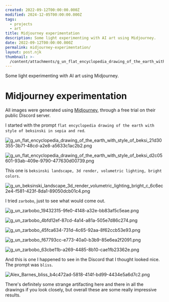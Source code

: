 ```yaml
---
created: 2022-09-12T00:00:00.000Z
modified: 2024-12-05T00:00:00.000Z
tags:
  - projects
  - art
title: Midjourney experimentation
description: Some light experimenting with AI art using Midjourney.
date: 2022-09-12T00:00:00.000Z
permalink: midjourney-experimentation/
layout: post.njk
thumbnail: >-
  /content/attachments/g_un_flat_encyclopedia_drawing_of_the_earth_with_style_of_beksi_21d30355-3b71-48cd-a2e8-a5633c1ac2b2.png
---
```


Some light experimenting with AI art using Midjourney.

# Midjourney experimentation

All images were generated using [Midjourney](https://www.midjourney.com/), through a free trial on their public Discord server.

I started with the prompt `flat encyclopedia drawing of the earth with style of beksinski in sepia and red`.

![g_un_flat_encyclopedia_drawing_of_the_earth_with_style_of_beksi_21d30355-3b71-48cd-a2e8-a5633c1ac2b2.png](/content/attachments/g_un_flat_encyclopedia_drawing_of_the_earth_with_style_of_beksi_21d30355-3b71-48cd-a2e8-a5633c1ac2b2.png)

![g_un_flat_encyclopedia_drawing_of_the_earth_with_style_of_beksi_d2c05601-93ab-409e-9790-477630d00739.png](/content/attachments/g_un_flat_encyclopedia_drawing_of_the_earth_with_style_of_beksi_d2c05601-93ab-409e-9790-477630d00739.png)

This one is `beksinski landscape, 3d render, volumetric lighting, bright colors`.

![g_un_beksinski_landscape_3d_render_volumetric_lighting_bright_c_6c6ec2e4-f581-423f-8da1-89050dcb01c4.png](/content/attachments/g_un_beksinski_landscape_3d_render_volumetric_lighting_bright_c_6c6ec2e4-f581-423f-8da1-89050dcb01c4.png)

I tried `zarbobo`, just to see what would come out.

![g_un_zarbobo_19432315-9fe0-4148-a32e-bb83af5c5eae.png](/content/attachments/g_un_zarbobo_19432315-9fe0-4148-a32e-bb83af5c5eae.png)

![g_un_zarbobo_4bfd12ef-87cd-4a14-a81a-505e7d86c274.png](/content/attachments/g_un_zarbobo_4bfd12ef-87cd-4a14-a81a-505e7d86c274.png)

![g_un_zarbobo_45fca634-731d-4c65-92aa-8f62ccb53e93.png](/content/attachments/g_un_zarbobo_45fca634-731d-4c65-92aa-8f62ccb53e93.png)

![g_un_zarbobo_f67793cc-e773-40a0-b3b9-85e6ea2f2091.png](/content/attachments/g_un_zarbobo_f67793cc-e773-40a0-b3b9-85e6ea2f2091.png)

![g_un_zarbobo_63cbe11b-a269-4485-8b10-cae1fb23362e.png](/content/attachments/g_un_zarbobo_63cbe11b-a269-4485-8b10-cae1fb23362e.png)

And this is one I happened to see in the Discord that I thought looked nice. The prompt was `bliss`.

![Alex_Barnes_bliss_b4c472ad-5818-414f-bd99-4434e5a6d7c2.png](/content/attachments/Alex_Barnes_bliss_b4c472ad-5818-414f-bd99-4434e5a6d7c2.png)

There's definitely some strange artifacting here and there in all the drawings if you look closely, but overall these are some really impressive results.
